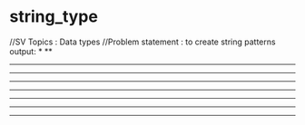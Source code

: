 # string_type
//SV Topics : Data types
//Problem statement : to create string patterns
output:
*
**
***
****
*****
******
*******
********
*********
